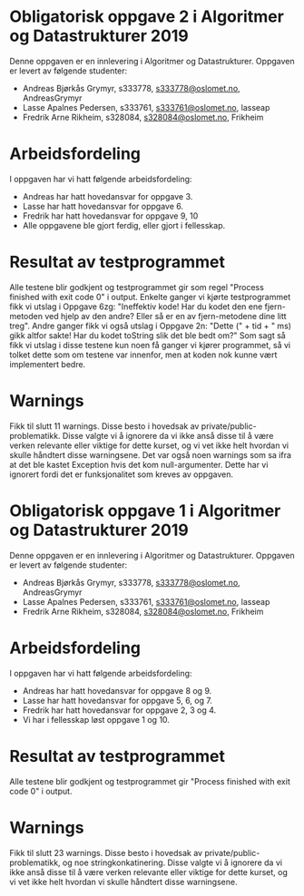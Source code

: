 # Obligatorisk oppgave 2 i Algoritmer og Datastrukturer 2019

Denne oppgaven er en innlevering i Algoritmer og Datastrukturer. 
Oppgaven er levert av følgende studenter:
* Andreas Bjørkås Grymyr, s333778, s333778@oslomet.no, AndreasGrymyr
* Lasse Apalnes Pedersen, s333761, s333761@oslomet.no, lasseap
* Fredrik Arne Rikheim, s328084, s328084@oslomet.no, Frikheim

# Arbeidsfordeling

I oppgaven har vi hatt følgende arbeidsfordeling:
* Andreas har hatt hovedansvar for oppgave 3. 
* Lasse har hatt hovedansvar for oppgave 6. 
* Fredrik har hatt hovedansvar for oppgave 9, 10 
* Alle oppgavene ble gjort ferdig, eller gjort i fellesskap. 

# Resultat av testprogrammet

Alle testene blir godkjent og testprogrammet gir som regel "Process finished with exit code 0" i output. Enkelte ganger vi kjørte
testprogrammet fikk vi utslag i Oppgave 6zg: "Ineffektiv kode! Har du kodet den ene fjern-metoden ved hjelp av den andre? Eller så er en 
av fjern-metodene dine litt treg". Andre ganger fikk vi også utslag i Oppgave 2n: "Dette (" + tid + " ms) gikk altfor sakte! Har du 
kodet toString slik det ble bedt om?" Som sagt så fikk vi utslag i disse testene kun noen få ganger vi kjører programmet, så vi tolket 
dette som om testene var innenfor, men at koden nok kunne vært implementert bedre.

# Warnings

Fikk til slutt 11 warnings. Disse besto i hovedsak av private/public-problematikk. Disse valgte vi å ignorere
da vi ikke anså disse til å være verken relevante eller viktige for dette kurset, og vi vet ikke helt hvordan vi skulle håndtert disse
warningsene. Det var også noen warnings som sa ifra at det ble kastet Exception hvis det kom null-argumenter. Dette har vi ignorert 
fordi det er funksjonalitet som kreves av oppgaven. 






# Obligatorisk oppgave 1 i Algoritmer og Datastrukturer 2019

Denne oppgaven er en innlevering i Algoritmer og Datastrukturer. 
Oppgaven er levert av følgende studenter:
* Andreas Bjørkås Grymyr, s333778, s333778@oslomet.no, AndreasGrymyr
* Lasse Apalnes Pedersen, s333761, s333761@oslomet.no, lasseap
* Fredrik Arne Rikheim, s328084, s328084@oslomet.no, Frikheim

# Arbeidsfordeling

I oppgaven har vi hatt følgende arbeidsfordeling:
* Andreas har hatt hovedansvar for oppgave 8 og 9. 
* Lasse har hatt hovedansvar for oppgave 5, 6, og 7. 
* Fredrik har hatt hovedansvar for oppgave 2, 3 og 4. 
* Vi har i fellesskap løst oppgave 1 og 10. 

# Resultat av testprogrammet

Alle testene blir godkjent og testprogrammet gir "Process finished with exit code 0" i output.

# Warnings

Fikk til slutt 23 warnings. Disse besto i hovedsak av private/public-problematikk, og noe stringkonkatinering. Disse valgte vi å 
ignorere da vi ikke anså disse til å være verken relevante eller viktige for dette kurset, og vi vet ikke helt hvordan vi skulle 
håndtert disse warningsene. 
